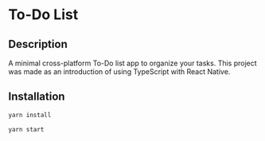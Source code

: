 # To-Do List

## Description

A minimal cross-platform To-Do list app to organize your tasks.
This project was made as an introduction of using TypeScript with React Native.

## Installation

```bash
yarn install

yarn start
```
